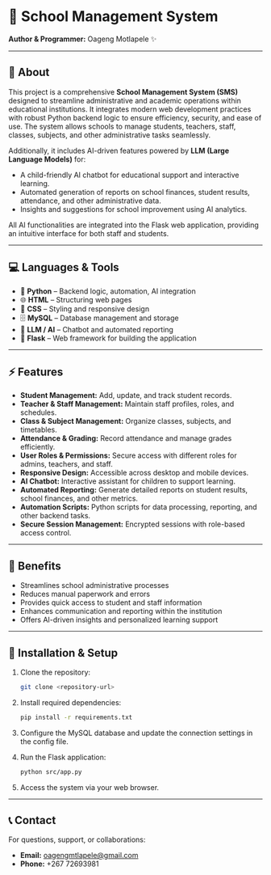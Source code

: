 # 🚀 School Management System

**Author & Programmer:** Oageng Motlapele ✨

---

## 📝 About

This project is a comprehensive **School Management System (SMS)** designed to streamline administrative and academic operations within educational institutions. It integrates modern web development practices with robust Python backend logic to ensure efficiency, security, and ease of use. The system allows schools to manage students, teachers, staff, classes, subjects, and other administrative tasks seamlessly.

Additionally, it includes AI-driven features powered by **LLM (Large Language Models)** for:

* A child-friendly AI chatbot for educational support and interactive learning.
* Automated generation of reports on school finances, student results, attendance, and other administrative data.
* Insights and suggestions for school improvement using AI analytics.

All AI functionalities are integrated into the Flask web application, providing an intuitive interface for both staff and students.

---

## 💻 Languages & Tools

* 🐍 **Python** – Backend logic, automation, AI integration
* 🌐 **HTML** – Structuring web pages
* 🎨 **CSS** – Styling and responsive design
* 🗄️ **MySQL** – Database management and storage
* 🤖 **LLM / AI** – Chatbot and automated reporting
* 🔧 **Flask** – Web framework for building the application

---

## ⚡ Features

* **Student Management:** Add, update, and track student records.
* **Teacher & Staff Management:** Maintain staff profiles, roles, and schedules.
* **Class & Subject Management:** Organize classes, subjects, and timetables.
* **Attendance & Grading:** Record attendance and manage grades efficiently.
* **User Roles & Permissions:** Secure access with different roles for admins, teachers, and staff.
* **Responsive Design:** Accessible across desktop and mobile devices.
* **AI Chatbot:** Interactive assistant for children to support learning.
* **Automated Reporting:** Generate detailed reports on student results, school finances, and other metrics.
* **Automation Scripts:** Python scripts for data processing, reporting, and other backend tasks.
* **Secure Session Management:** Encrypted sessions with role-based access control.

---

## 🚀 Benefits

* Streamlines school administrative processes
* Reduces manual paperwork and errors
* Provides quick access to student and staff information
* Enhances communication and reporting within the institution
* Offers AI-driven insights and personalized learning support

---

## 🔧 Installation & Setup

1. Clone the repository:

   ```bash
   git clone <repository-url>
   ```
2. Install required dependencies:

   ```bash
   pip install -r requirements.txt
   ```
3. Configure the MySQL database and update the connection settings in the config file.
4. Run the Flask application:

   ```bash
   python src/app.py
   ```
5. Access the system via your web browser.

---

## 📞 Contact

For questions, support, or collaborations:

* **Email:** [oagengmtlapele@gmail.com](mailto:oagengmtlapele@gmail.com)
* **Phone:** +267 72693981
